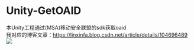 # Unity-GetOAID
本Unity工程通过(MSA)移动安全联盟的sdk获取oaid  
我对应的博客文章：https://linxinfa.blog.csdn.net/article/details/104696489  
![](https://img-blog.csdnimg.cn/20200926114206455.png#)
